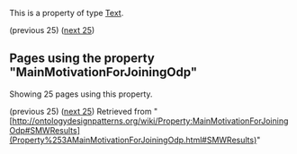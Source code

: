 This is a property of type [Text](../Type/Text.md "Type:Text").




  

(previous 25) ([next 25](http://ontologydesignpatterns.org/wiki/index.php?title=Property:MainMotivationForJoiningOdp&from=AlexConst%C3%A2ncio#SMWResults "Property:MainMotivationForJoiningOdp"))
## Pages using the property "MainMotivationForJoiningOdp"


Showing 25 pages using this property.


(previous 25) ([next 25](http://ontologydesignpatterns.org/wiki/index.php?title=Property:MainMotivationForJoiningOdp&from=AlexConst%C3%A2ncio#SMWResults "Property:MainMotivationForJoiningOdp"))
Retrieved from "[http://ontologydesignpatterns.org/wiki/Property:MainMotivationForJoiningOdp#SMWResults](Property%253AMainMotivationForJoiningOdp.html#SMWResults)"
